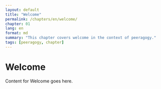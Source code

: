 ```yaml
---
layout: default
title: "Welcome"
permalink: /chapters/en/welcome/
chapter: 01
lang: en
format: md
summary: "This chapter covers welcome in the context of peeragogy."
tags: [peeragogy, chapter]
---
```


# Welcome

Content for Welcome goes here.
